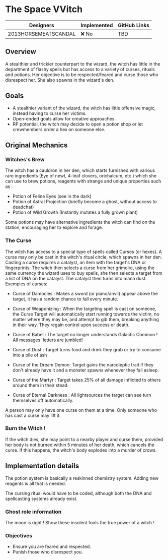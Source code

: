 # The Space VVitch

| Designers | Implemented | GitHub Links |
|---|---|---|
| 2013HORSEMEATSCANDAL | :x: No | TBD |

## Overview

A stealthier and trickier counterpart to the wizard, the witch has little in the department of flashy spells but has access to a variety of curses, rituals and potions. Her objective is to be respected/feared and curse those who disrespect her. She also spawns in the wizard's den.

## Goals
- A stealthier variant of the wizard, the witch has little offensive magic, instead having to curse her victims.
- Open-ended goals allow for creative approaches.
- RP potential, the witch may decide to open a potion shop or let crewmembers order a hex on someone else.

## Original Mechanics

### Witches's Brew
The witch has a cauldron in her den, which starts furnished with various rare ingredients (Eye of newt, 4-leaf clovers, orichalcum, etc.) which she can use to brew potions, reagents with strange and unique properties such as :

- Potion of Feline Eyes (see in the dark)
- Potion of Astral Projection (briefly become a ghost, without access to deadchat)
- Potion of Wild Growth (Instantly mutates a fully grown plant) 

Some potions may have alternative ingredients the witch can find on the station, encouraging her to explore and forage.

### The Curse

The witch has access to a special type of spells called Curses (or hexes). A curse may only be cast in the witch's ritual circle, which spawns in her den. Casting a curse requires a catalyst, an item with the target's DNA or fingerprints. The witch then selects a curse from her grimoire, using the same currency the wizard uses to buy spells, she then selects a target from a list of DNA on the catalyst. The catalyst then turns into mana dust.
Exemples of curses:

- Curse of Damocles : Makes a sword (or piano/anvil) appear above the target, it has a random chance to fall every minute.

- Curse of Weaponizing : When the targeting spell is cast on someone, the Curse Target will automatically start running towards the victim, no matter where they may be, and attempt to gib them, breaking anything in their way. They regain control upon success or death.

- Curse of Babel : The target no longer understands Galactic Common ! All messages' letters are jumbled!

- Curse of Dust : Target turns food and drink they grab or try to consume into a pile of ash

- Curse of the Dream Demon: Target gains the narcoleptic trait if they don't already have it and a monster spawns whenever they fall asleep.

- Curse of the Martyr : Target takes 25% of all damage inflicted to others around them in their stead.

- Curse of Eternal Darkness : All lightsources the target can see turn themselves off automatically.

A person may only have one curse on them at a time. Only someone who has cast a curse may lift it.

### Burn the Witch !

If the witch dies, she may point to a nearby player and curse them, provided her body is not burned within 5 minutes of her death, which cancels the curse. If this happens, the witch's body explodes into a murder of crows.

## Implementation details

The potion system is basically a reskinned chemistry system. Adding new reagents is all that is needed.

The cursing ritual would have to be coded, although both the DNA and spellcasting systems already exist.

### Ghost role information

The moon is right ! Show these insolent fools the true power of a witch !

### Objectives
- Ensure you are feared and respected.
- Punish those who disrespect you.
